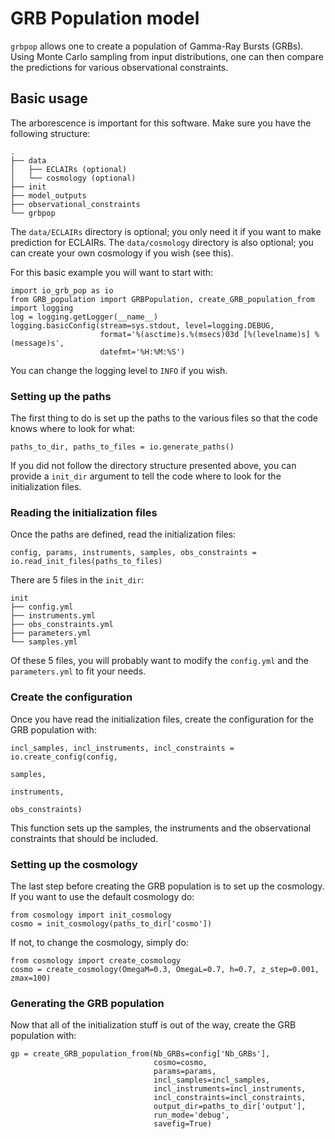 # GRB Population model

`grbpop` allows one to create a population of Gamma-Ray Bursts (GRBs).
Using Monte Carlo sampling from input distributions, one can then compare the predictions for various observational constraints.

## Basic usage
The arborescence is important for this software.
Make sure you have the following structure:
```
.
├── data
│   ├── ECLAIRs (optional)
│   └── cosmology (optional)
├── init
├── model_outputs
├── observational_constraints
└── grbpop
```
The `data/ECLAIRs` directory is optional; you only need it if you want to make prediction for ECLAIRs.
The `data/cosmology` directory is also optional; you can create your own cosmology if you wish (see this).

For this basic example you will want to start with:
```
import io_grb_pop as io
from GRB_population import GRBPopulation, create_GRB_population_from
import logging
log = logging.getLogger(__name__)
logging.basicConfig(stream=sys.stdout, level=logging.DEBUG,
                    format='%(asctime)s.%(msecs)03d [%(levelname)s] %(message)s',
                    datefmt='%H:%M:%S')
```
You can change the logging level to `INFO` if you wish.

### Setting up the paths
The first thing to do is set up the paths to the various files so that the code knows where to look for what:
```
paths_to_dir, paths_to_files = io.generate_paths()
```
If you did not follow the directory structure presented above, you can provide a `init_dir` argument to tell the code where to look for the initialization files.

### Reading the initialization files
Once the paths are defined, read the initialization files:
```
config, params, instruments, samples, obs_constraints = io.read_init_files(paths_to_files)
```
There are 5 files in the `init_dir`:
```
init
├── config.yml
├── instruments.yml
├── obs_constraints.yml
├── parameters.yml
└── samples.yml
```
Of these 5 files, you will probably want to modify the `config.yml` and the `parameters.yml` to fit your needs.

### Create the configuration
Once you have read the initialization files, create the configuration for the GRB population with:
```
incl_samples, incl_instruments, incl_constraints = io.create_config(config,
                                                                    samples,
                                                                    instruments,
                                                                    obs_constraints)
```
This function sets up the samples, the instruments and the observational constraints that should be included.

### Setting up the cosmology
The last step before creating the GRB population is to set up the cosmology.
If you want to use the default cosmology do:
```
from cosmology import init_cosmology
cosmo = init_cosmology(paths_to_dir['cosmo'])
```
If not, to change the cosmology, simply do:
```
from cosmology import create_cosmology
cosmo = create_cosmology(OmegaM=0.3, OmegaL=0.7, h=0.7, z_step=0.001, zmax=100)
```

### Generating the GRB population
Now that all of the initialization stuff is out of the way, create the GRB population with:
```
gp = create_GRB_population_from(Nb_GRBs=config['Nb_GRBs'],
                                cosmo=cosmo,
                                params=params,
                                incl_samples=incl_samples,
                                incl_instruments=incl_instruments,
                                incl_constraints=incl_constraints,
                                output_dir=paths_to_dir['output'],
                                run_mode='debug',
                                savefig=True)
```

